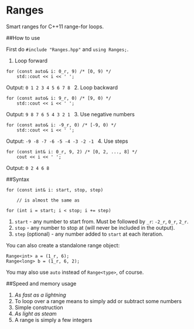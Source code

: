 # Ranges
Smart ranges for C++11 range-for loops.

##How to use

First do `#include "Ranges.hpp"` and `using Ranges;`.

 1. Loop forward
  
   ```
   for (const auto& i: 0_r, 9) /* [0, 9) */
       std::cout << i << ' ';
   ```
   
   Output: `0 1 2 3 4 5 6 7 8 `
 2. Loop backward

   ```
   for (const auto& i: 9_r, 0) /* [9, 0) */
       std::cout << i << ' ';
   ```
   
   Output: `9 8 7 6 5 4 3 2 1 `
 3. Use negative numbers
 
   ```
   for (const auto& i: -9_r, 0) /* [-9, 0) */
       std::cout << i << ' ';
   ```
   
   Output: `-9 -8 -7 -6 -5 -4 -3 -2 -1 `
 4. Use steps
   ```
   for (const int& i: 0_r, 9, 2) /* [0, 2, ..., 8] */
       cout << i << ' ';
   ```
   
   Output: `0 2 4 6 8 `
   
##Syntax
```
for (const int& i: start, stop, step)

    // is almost the same as
    
for (int i = start; i < stop; i += step)

```

 1. `start` - any number to start from. Must be followed by `_r`: `-2_r`, `0_r`, `2_r`.
 2. `stop` - any number to stop at (will never be included in the output).
 3. `step` (optional) - any number added to `start` at each iteration.
 
You can also create a standalone range object: 
```
Range<int> a = (1_r, 6);
Range<long> b = (1_r, 6, 2);
```

You may also use `auto` instead of `Range<type>`, of course.

##Speed and memory usage
 1. _As fast as a lightning_
   1. To loop over a range means to simply add or subtract some numbers
   2. Simple construction
 2. _As light as steam_
   1. A range is simply a few integers

